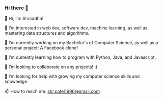 ### Hi there 👋

👋 Hi, I’m Shraddha!

👀 I’m interested in web dev, software dev, machine learning, as well as mastering data structures and algorithms.

🔭 I’m currently working on my Bachelor's of Computer Science, as well as a personal project: A Facebook clone!

🌱 I’m currently learning how to program with Python, Java, and Javascript.

💞️ I’m looking to collaborate on any projects! :)

🤔 I’m looking for help with growing my computer science skills and knowledge

📫 How to reach me: shr.patel1996@gmail.com

